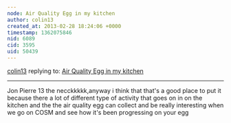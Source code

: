 ```yaml
---
node: Air Quality Egg in my kitchen
author: colin13
created_at: 2013-02-28 18:24:06 +0000
timestamp: 1362075846
nid: 6089
cid: 3595
uid: 50439
---
```




[colin13](../profile/colin13) replying to: [Air Quality Egg in my kitchen](../notes/britney13/2-21-2013/air-quality-egg-my-kitchen)

----
Jon Pierre 13 the necckkkkk,anyway i think that that's a good place to put it because there a lot of different type of activity that goes on in on the kitchen and the the air quality egg can collect and be really interesting when we go on COSM and see how it's been progressing on your egg